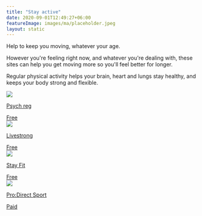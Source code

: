 ```yaml
---
title: "Stay active"
date: 2020-09-01T12:49:27+06:00
featureImage: images/ma/placeholder.jpeg
layout: static
---
```


Help to keep you moving, whatever your age.

However you're feeling right now, and whatever you're dealing with, these sites can help you get moving more so you'll feel better for longer.

Regular physical activity helps your brain, heart and lungs stay healthy, and keeps your body strong and flexible.

<a class="ma-link" href="https://www.psychreg.org/staying-fit-and-healthy-at-home/"><div class="ma-card ma-card-Health"><div class="ma-icon"><img src ="/images/icon-check.png"/></div><div class="ma-name"><p>Psych reg</p></div><div class="ma-paid-text"><span>Free</span></div></div></a><a class="ma-link" href="https://www.livestrong.com/article/97879-stay-fit-/"><div class="ma-card ma-card-Health"><div class="ma-icon"><img src ="/images/icon-check.png"/></div><div class="ma-name"><p>Livestrong</p></div><div class="ma-paid-text"><span>Free</span></div></div></a><a class="ma-link" href="https://www.stay.fit/blog/2021/9/16/13-ways-to-stay-fit-and-heatlhy"><div class="ma-card ma-card-Health"><div class="ma-icon"><img src ="/images/icon-check.png"/></div><div class="ma-name"><p>Stay Fit</p></div><div class="ma-paid-text"><span>Free</span></div></div></a><a class="ma-link" href="https://www.awin1.com/cread.php?awinmid=6667&awinaffid=1198638&ued=https%3A%2F%2Fwww.prodirectsport.com%2Frunning%2F"><div class="ma-card ma-card-Health"><div class="ma-icon"><img src ="/images/icon-pound.png"/></div><div class="ma-name"><p>Pro:Direct Sport</p></div><div class="ma-paid-text"><span>Paid</span></div></div></a>  

<br/><br/>






